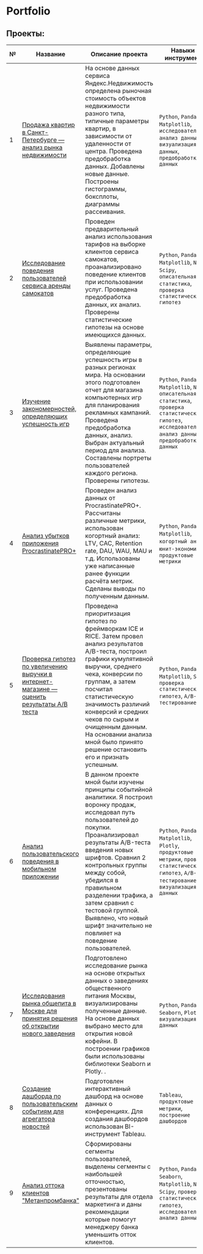 # Portfolio

## Проекты:
| №| Название | Описание проекта                                                    | Навыки и инструменты           |  
|-----------|-------------------|------------------------------------------------------------------|-----------------------------------|
|1| [Продажа квартир в Санкт-Петербурге — анализ рынка недвижимости](-)| На основе данных сервиса Яндекс.Недвижимость определена рыночная стоимость объектов недвижимости разного типа, типичные параметры квартир, в зависимости от удаленности от центра. Проведена предобработка данных. Добавлены новые данные. Построены гистограммы, боксплоты, диаграммы рассеивания.|`Python`, `Pandas`, `Matplotlib`, `исследовательский анализ данных`, `визуализация данных`, `предобработка данных`|
|2| [Исследование поведения пользователей сервиса аренды самокатов](-)| Проведен предварительный анализ использования тарифов на выборке клиентов сервиса самокатов, проанализировано поведение клиентов при использовании услуг. Проведена предобработка данных, их анализ. Проверены статистические гипотезы на основе имеющихся данных.| `Python`, `Pandas`, `Matplotlib`, `Numpy`, `Scipy`, `описательная статистика`, `проверка статистических гипотез`|
|3| [Изучение закономерностей, определяющих успешность игр](-)| Выявлены параметры, определяющие успешность игры в разных регионах мира. На основании этого подготовлен отчет для магазина компьютерных игр для планирования рекламных кампаний. Проведена предобработка данных, анализ. Выбран актуальный период для анализа. Составлены портреты пользователей каждого региона. Проверены гипотезы.| `Python`, `Pandas`, `Matplotlib`, `Numpy`, `описательная статистика`, `проверка статистических гипотез`, `исследовательский анализ данных`, `предобработка данных`|
|4| [Анализ убытков приложения ProcrastinatePRO+](-)| Проведен анализ данных от ProcrastinatePRO+. Рассчитаны различные метрики, использован когортный анализ: LTV, CAC, Retention rate, DAU, WAU, MAU и т.д. Использованы уже написанные ранее функции расчёта метрик. Сделаны выводы по полученным данным.| `Python`, `Pandas`, `Matplotlib`, `когортный анализ`, `юнит-экономина`, `продуктовые метрики`|
|5| [Проверка гипотез по увеличению выручки в интернет-магазине — оценить результаты A/B теста](-)| Проведена приоритизация гипотез по фреймворкам ICE и RICE. Затем провел анализ результатов A/B-теста, построил графики кумулятивной выручки, среднего чека, конверсии по группам, а затем посчитал статистическую значимость различий конверсий и средних чеков по сырым и очищенным данным. На основании анализа мной было принято решение остановить его и признать успешным.| `Python`, `Pandas`, `Matplotlib`, `Scipy`, `проверка статистических гипотез`, `A/B-тестирование`|
|6| [Анализ пользовательского поведения в мобильном приложении](-)| В данном проекте мной были изучены принципы событийной аналитики. Я построил воронку продаж, исследовал путь пользователей до покупки. Проанализировал результаты A/B-теста введения новых шрифтов. Сравнил 2 контрольных группы между собой, убедился в правильном разделении трафика, а затем сравнил с тестовой группой. Выявлено, что новый шрифт значительно не повлияет на поведение пользователей.| `Python`, `Pandas`, `Matplotlib`, `Plotly`, `продуктовые метрики`, `проверка статистических гипотез`, `A/B-тестирование`, `визуализация данных`|
|7| [Исследования рынка общепита в Москве для принятия решения об открытии нового заведения](-)| Подготовлено исследование рынка на основе открытых данных о заведениях общественного питания Москвы, визуализированы полученные данные. На основе данных выбрано место для открытия новой кофейни. В построении графиков были использованы библиотеки Seaborn и Plotly. .| `Python`, `Pandas`, `Seaborn`, `Plotly`, `визуализация данных`|
|8| [Создание дашборда по пользовательским событиям для агрегатора новостей](-)| Подготовлен интерактивный дашборд на основе данных о конференциях. Для создания дашбордов использован BI-инструмент Tableau.| `Tableau`, `продуктовые метрики`, `построение дашбордов`|
|9|[Анализ оттока клиентов "Метанпромбанка"](-)|Сформированы сегменты пользователей, выделены сегменты с наибольшей отточностью, презентованы результаты для отдела маркетинга и даны рекомендации которые помогут менеджеру банка уменьшить отток клиентов.|`Python`, `Pandas`, `Seaborn`, `Matplotlib`, `Numpy`, `Scipy`, `проверка статистических гипотез`, `исследовательский анализ данных`|
